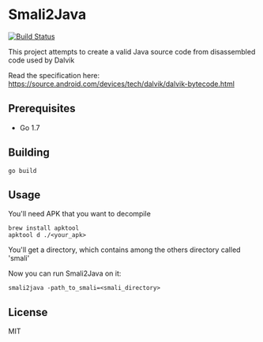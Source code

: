 # Smali2Java
[![Build Status](https://travis-ci.org/AlexeySoshin/smali2java.svg?branch=master)](https://travis-ci.org/AlexeySoshin/smali2java)

This project attempts to create a valid Java source code from disassembled code used by Dalvik <br />

Read the specification here: https://source.android.com/devices/tech/dalvik/dalvik-bytecode.html

## Prerequisites
* Go 1.7

## Building
```
go build
```

## Usage
You'll need APK that you want to decompile <br />

```
brew install apktool
apktool d ./<your_apk>
```

You'll get a directory, which contains among the others directory called 'smali'

Now you can run Smali2Java on it:
```
smali2java -path_to_smali=<smali_directory>
```

## License
MIT